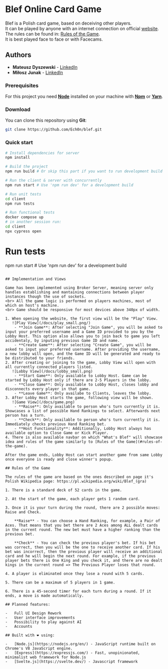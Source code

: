 # Blef Online Card Game

Blef is a Polish card game, based on deceiving other players.
<br>
It can be played by anyone with an internet connection on official [website](http://www.blefgame.com).
<br>
The rules can be found in: [Rules of the Game](#rules-of-the-game).
<br>
It is best played face to face or with Facecams.

## Authors

-   **Mateusz Dyszewski** - [LinkedIn](https://www.linkedin.com/in/mateusz-dyszewski-56a40726a/)
-   **Miłosz Junak** - [LinkedIn](https://www.linkedin.com/in/miloszjunak/)

### Prerequisites

For this project you need [**Node**](https://nodejs.org/en/) installed on your machine with [**Npm**](https://www.npmjs.com/) or [**Yarn**](https://yarnpkg.com).

### Download

You can clone this repository using **Git**:

```bash
git clone https://github.com/Ech0n/blef.git
```

### Quick start

```bash
# Install dependencies for server
npm install

# Build the project
npm run build # Or skip this part if you want to run development build

# Run the client & server with concurrently
npm run start # Use 'npm run dev' for a development build

# Run unit tests
cd client
npm run tests

# Run functional tests
docker compose up
# in another session run:
cd client
npx cypress open
```

# Run tests
npm run start # Use 'npm run dev' for a development build
```

## Implementation and Views

Game has been implemented using Broker Server, meaning server only handles establishing and mantaining connections between player instances though the use of sockets.
<br> All the game logic is performed on players machines, most of which on host's machine.
<br> Game should be responsive for most devices above 340px of width.

1. When opening the website, the first view will be the "Play" View.
   ![Play View](/docs/play_small.png/)
    - **Join Game**: After selecting "Join Game", you will be asked to input your preferred username and a Game ID provided to you by the Lobby Host. This option also allows you to join back to game you left accidentaly, by inputing previous Game ID and name.
    - **Create Game**: After selecting "Create Game", you will be asked to input your preferred username. After providing the username, a new lobby will open, and the Game ID will be generated and ready to be distributed to your friends.
2. After creating or joining to the game, Lobby View will open with all currently connected players listed.
   ![Lobby View](/docs/lobby_small.png)
    - **Start Game**: Only available to Lobby Host. Game can be started by Lobby Host only if there are 2-5 Players in the lobby.
    - **Close Game**: Only available to Lobby Host, closes lobby and disconnects every player in that game.
    - **Leave Game**: Only availabe to Clients, leaves the lobby.
3. After Lobby Host starts the game, following view will be shown.
   ![Game View](/docs/game.png)
    - **Raise**: Only available to person who's turn currently it is. Showcases a list of possible Hand Rankings to select. Afterwards next person has a turn.
    - **Check**: Only available to person who's turn currently it is. Immediately checks previous Hand Ranking bet.
    - **Host Functionality**: Additionally, Lobby Host always has available option to Close Game or Kick Player.
4. There is also available navbar on which "What's Blef" will showcase idea and rules of the game similarly to [Rules of the Game](#rules-of-the-game).

After the game ends, Lobby Host can start another game from same Lobby once everyone is ready and close winner's popup.

## Rules of the Game

The rules of the game are based on the ones described on page it's Polish Wikipedia page: https://pl.wikipedia.org/wiki/Blef_(gra)

1. There is a standard deck of 52 cards in the game.

2. At the start of the game, each player gets 1 random card.

3. Once it is your turn during the round, there are 2 possible moves: Raise and Check.

    **Raise** - You can choose a Hand Ranking, for example, a Pair of Aces. That means that you bet there are 2 Aces among ALL dealt cards in the current round. The new bet must have a higher ranking than the previous bet.

    **Check** - You can check the previous player's bet. If his bet was correct, then you will be the one to receive another card. If his bet was incorrect, then the previous player will receive an additional card and he will begin the next round. For example, if the previous player bets there is One King and you check it, and there are no dealt kings in the current round => The Previous Player loses that round.

4. A player is eliminated once they lose a round with 5 cards.

5. There can be a maximum of 5 players in 1 game.

6. There is a 45-second timer for each turn during a round. If it ends, a move is made automatically.

## Planned features:

-   Full UI Design Rework
-   User interface improvements
-   Possibility to play against AI
-   Accounts

## Built with ❤️ using:

-   [Node.js](https://nodejs.org/en/) - JavaScript runtime built on Chrome's V8 JavaScript engine.
-   [Express](https://expressjs.com/) - Fast, unopinionated, minimalist web framework for Node.js
-   [Svelte.js](https://svelte.dev/) - Javascript framework
